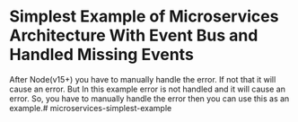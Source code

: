 # Simplest Example of Microservices Architecture With Event Bus and Handled Missing Events
After Node(v15+) you have to manually handle the error. If not that it will cause an error. But In this example error is not handled and it will cause an error. So, you have to manually handle the error then you can use this as an example.# microservices-simplest-example
